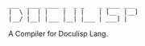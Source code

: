 <!--
(dl
    (section-meta
        (title Doculisp)
        (include
            (CLI ./cli.md)
            (Language ../../lang/docs/_main.md)
        )
    )
)
-->

```
___  ____ ____ _  _ _    _ ____ ___
|  \ |  | |    |  | |    | [__  |__]
|__/ |__| |___ |__| |___ | ___] |
```

A Compiler for Doculisp Lang.

<!-- (dl (# Table of Contents)) -->
<!-- (dl(content (toc numbered-labeled))) -->